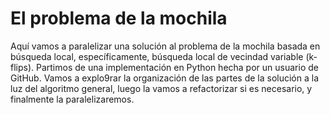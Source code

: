 # El problema de la mochila

Aquí vamos a paralelizar una solución al problema de la mochila basada en búsqueda local, específicamente, búsqueda local de vecindad variable (k-flips). Partimos de una implementación en Python hecha por un usuario de GitHub. Vamos a explo9rar la organización de las partes de la solución a la luz del algoritmo general, luego la vamos a refactorizar si es necesario, y finalmente la paralelizaremos.